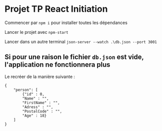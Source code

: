 # Projet TP React Initiation

Commencer par `npm i` pour installer toutes les dépendances

Lancer le projet avec `npm-start`

Lancer dans un autre terminal `json-server --watch .\db.json --port 3001`

## Si pour une raison le fichier `db.json` est vide, l'application ne fonctionnera plus

Le recréer de la manière suivante :

```
{
    "person": [
        {"id" : 0,
        "Name" : "",
        "FirstName" : "",
        "Adress" : "",
        "PostalCode" : "",
        "Age" : 18}
    ]
}
```


